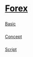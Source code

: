 <style>
.md0{margin-top: 150px;}
.md1{margin-top: 75px;}
.md2{margin-top: 50px;}
.md3{margin-top: 25px;}
.tbl1 td#header{background-color: D1ECCF}
.tbl1 tr#header{background-color: D1ECCF}
</style>

# [<span style="color:black;">Forex</span>](../index.md) 





<div class="md3"></div>

[Basic](Forex-Basic.md)




<div class="md3"></div>

[Concept](Forex-Concept.md)





<div class="md3"></div>

[Script](Forex-Script.md)